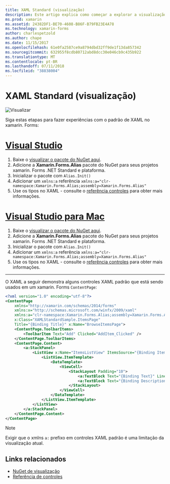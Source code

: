 ```yaml
---
title: XAML Standard (visualização)
description: Este artigo explica como começar a explorar a visualização padrão de XAML no xamarin. Forms.
ms.prod: xamarin
ms.assetid: 24382DF1-BE70-4608-B86F-B79FB23E4A78
ms.technology: xamarin-forms
author: charlespetzold
ms.author: chape
ms.date: 11/15/2017
ms.openlocfilehash: 61e0fa2587ce9a8794dbd32ff9de1f13da857342
ms.sourcegitcommit: 632955f8cdb80712abd8dcc30e046cb9c435b922
ms.translationtype: MT
ms.contentlocale: pt-BR
ms.lasthandoff: 07/11/2018
ms.locfileid: "38838004"
---
```

# <a name="xaml-standard-preview"></a>XAML Standard (visualização)

![Visualizar](~/media/shared/preview.png)

Siga estas etapas para fazer experiências com o padrão de XAML no xamarin. Forms:

# <a name="visual-studiotabvswin"></a>[Visual Studio](#tab/vswin)

1. Baixe o [visualizar o pacote do NuGet aqui](https://aka.ms/xf-xamlstandard-nuget).
2. Adicione a **Xamarin.Forms.Alias** pacote do NuGet para seus projetos xamarin. Forms .NET Standard e plataforma.
3. Inicializar o pacote com `Alias.Init()`
4. Adicionar um `xmlns:a` referência `xmlns:a="clr-namespace:Xamarin.Forms.Alias;assembly=Xamarin.Forms.Alias"`
5. Use os tipos no XAML - consulte o [referência controles](controls.md) para obter mais informações.

# <a name="visual-studio-for-mactabvsmac"></a>[Visual Studio para Mac](#tab/vsmac)

1. Baixe o [visualizar o pacote do NuGet aqui](https://aka.ms/xf-xamlstandard-nuget).
2. Adicione a **Xamarin.Forms.Alias** pacote do NuGet para seus projetos xamarin. Forms .NET Standard e plataforma.
3. Inicializar o pacote com `Alias.Init()`
4. Adicionar um `xmlns:a` referência `xmlns:a="clr-namespace:Xamarin.Forms.Alias;assembly=Xamarin.Forms.Alias"`
5. Use os tipos no XAML - consulte o [referência controles](controls.md) para obter mais informações.

-----

O XAML a seguir demonstra alguns controles XAML padrão que está sendo usados em um xamarin. Forms `ContentPage`:

```xml
<?xml version="1.0" encoding="utf-8"?>
<ContentPage 
    xmlns="http://xamarin.com/schemas/2014/forms" 
    xmlns:x="http://schemas.microsoft.com/winfx/2009/xaml" 
    xmlns:a="clr-namespace:Xamarin.Forms.Alias;assembly=Xamarin.Forms.Alias"
    x:Class="XAMLStandardSample.ItemsPage" 
    Title="{Binding Title}" x:Name="BrowseItemsPage">
    <ContentPage.ToolbarItems>
        <ToolbarItem Text="Add" Clicked="AddItem_Clicked" />
    </ContentPage.ToolbarItems>
    <ContentPage.Content>
        <a:StackPanel>
            <ListView x:Name="ItemsListView" ItemsSource="{Binding Items}" VerticalOptions="FillAndExpand" HasUnevenRows="true" RefreshCommand="{Binding LoadItemsCommand}" IsPullToRefreshEnabled="true" IsRefreshing="{Binding IsBusy, Mode=OneWay}" CachingStrategy="RecycleElement" ItemSelected="OnItemSelected">
                <ListView.ItemTemplate>
                    <DataTemplate>
                        <ViewCell>
                            <StackLayout Padding="10">
                                <a:TextBlock Text="{Binding Text}" LineBreakMode="NoWrap" Style="{DynamicResource ListItemTextStyle}" FontSize="16" />
                                <a:TextBlock Text="{Binding Description}" LineBreakMode="NoWrap" Style="{DynamicResource ListItemDetailTextStyle}" FontSize="13" />
                            </StackLayout>
                        </ViewCell>
                    </DataTemplate>
                </ListView.ItemTemplate>
            </ListView>
        </a:StackPanel>
    </ContentPage.Content>
</ContentPage>
```

> [!NOTE]
> Exigir que o xmlns `a:` prefixo em controles XAML padrão é uma limitação da visualização atual.


## <a name="related-links"></a>Links relacionados

- [NuGet de visualização](https://aka.ms/xf-xamlstandard-nuget)
- [Referência de controles](controls.md)
